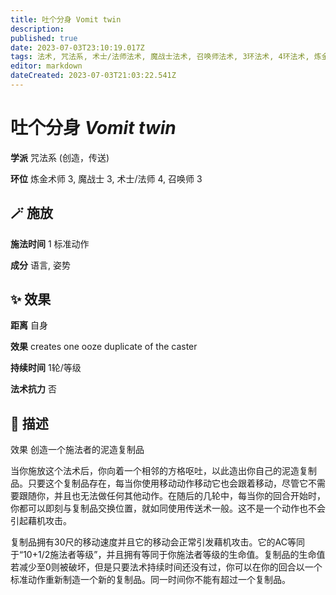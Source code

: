 ```yaml
---
title: 吐个分身 Vomit twin
description: 
published: true
date: 2023-07-03T23:10:19.017Z
tags: 法术, 咒法系, 术士/法师法术, 魔战士法术, 召唤师法术, 3环法术, 4环法术, 炼金术师法术, 创造，传送
editor: markdown
dateCreated: 2023-07-03T21:03:22.541Z
---
```


# **吐个分身** *Vomit twin*

**学派** 咒法系 (创造，传送) 

**环位** 炼金术师 3, 魔战士 3, 术士/法师 4, 召唤师 3

## 🪄 施放

**施法时间** 1 标准动作

**成分** 语言, 姿势

## ✨ 效果  

**距离** 自身 

**效果** creates one ooze duplicate of the caster 

**持续时间** 1轮/等级 

**法术抗力** 否

## 📖 描述

效果              创造一个施法者的泥造复制品

当你施放这个法术后，你向着一个相邻的方格呕吐，以此造出你自己的泥造复制品。只要这个复制品存在，每当你使用移动动作移动它也会跟着移动，尽管它不需要跟随你，并且也无法做任何其他动作。在随后的几轮中，每当你的回合开始时，你都可以即刻与复制品交换位置，就如同使用传送术一般。这不是一个动作也不会引起藉机攻击。

复制品拥有30尺的移动速度并且它的移动会正常引发藉机攻击。它的AC等同于“10+1/2施法者等级”，并且拥有等同于你施法者等级的生命值。复制品的生命值若减少至0则被破坏，但是只要法术持续时间还没有过，你可以在你的回合以一个标准动作重新制造一个新的复制品。同一时间你不能有超过一个复制品。
    